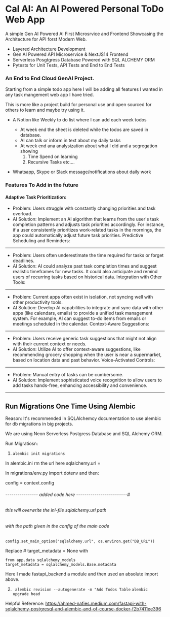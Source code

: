 # Cal AI: An AI Powered Personal ToDo Web App

A simple Gen AI Powered AI First Microsrvice and Frontend Showcasing the Architecture for API forst Modern Web.

+ Layered Architecture Development
+ Gen AI Powered API Microservice & NextJS14 Frontend
+ Serverless Posgtgress Database Powered with SQL ALCHEMY ORM
+ Pytests for Unit Tests, API Tests and End to End Tests

### An End to End Cloud GenAI Project.

Starting from a simple todo app here I will be adding all features I wanted in any task mangement web app I have tried. 

This is more like a project build for personal use and open sourced for others to learn and maybe try using it.

- A Notion like Weekly to do list where I can add each week todos
    - At week end the sheet is deleted while the todos are saved in database.
    - AI can talk or inform in text about my daily tasks
    - At week end ana analysization about what I did and a segregation showing
        1. Time Spend on learning
        2. Recursive Tasks
        etc....

- Whatsapp, Skype or Slack message/notifications about daily work

### Features To Add in the future

#### Adaptive Task Prioritization:

- Problem: Users struggle with constantly changing priorities and task overload.
- AI Solution: Implement an AI algorithm that learns from the user's task completion patterns and adjusts task priorities accordingly. For instance, if a user consistently prioritizes work-related tasks in the mornings, the app could automatically adjust future task priorities.
Predictive Scheduling and Reminders:

------------------------------------

- Problem: Users often underestimate the time required for tasks or forget deadlines.
- AI Solution: AI could analyze past task completion times and suggest realistic timeframes for new tasks. It could also anticipate and remind users of recurring tasks based on historical data.
Integration with Other Tools:

------------------------------------

- Problem: Current apps often exist in isolation, not syncing well with other productivity tools.
- AI Solution: Develop AI capabilities to integrate and sync data with other apps (like calendars, emails) to provide a unified task management system. For example, AI can suggest to-do items from emails or meetings scheduled in the calendar.
Context-Aware Suggestions:

------------------------------------

- Problem: Users receive generic task suggestions that might not align with their current context or needs.
- AI Solution: Utilize AI to offer context-aware suggestions, like recommending grocery shopping when the user is near a supermarket, based on location data and past behavior.
Voice-Activated Controls:

------------------------------------

- Problem: Manual entry of tasks can be cumbersome.
- AI Solution: Implement sophisticated voice recognition to allow users to add tasks hands-free, enhancing accessibility and convenience.

------------------------------------

## Run Migrations One Time Using Alembic

Reason: It's recommended in SQLAlchemcy documentation to use alembic for db migrations in big projects.

We are using Neon Serverless Postgress Database and SQL Alchemy ORM.

Run Migratiosn: 

1. `alembic init migrations`

In alembic.ini rm the url here sqlalchemy.url = 

In migrations/env.py import dotenv and then:

config = context.config

###### ---------------- added code here -------------------------#
###### this will overwrite the ini-file sqlalchemy.url path
###### with the path given in the config of the main code

`config.set_main_option("sqlalchemy.url", os.environ.get("DB_URL"))`

Replace # target_metadata = None with 

```
from app.data sqlalchemy_models
target_metadata = sqlalchemy_models.Base.metadata
```

Here I made fastapi_backend a module and then used an absolute import above.

2. ` alembic revision --autogenerate -m "Add Todos Table`
`alembic upgrade head`

Helpful Reference:
https://ahmed-nafies.medium.com/fastapi-with-sqlalchemy-postgresql-and-alembic-and-of-course-docker-f2b7411ee396